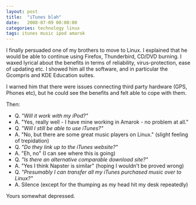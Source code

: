 ```yaml
---
layout: post
title:  "iTunes blah"
date:   2008-07-09 00:00:00
categories: technology linux 
tags: itunes music ipod amarok
---
```


I finally persuaded one of my brothers to move to Linux.  I explained that he would be able to continue using Firefox, Thunderbird, CD/DVD burning.  I waxed lyrical about the benefits in terms of reliability, virus-protection, ease of updating etc.  I showed him all the software, and in particular the Gcompris and KDE Education suites.

I warned him that there were issues connecting third party hardware (GPS, Phones etc), but he could see the benefits and felt able to cope with them.

<!--more-->

Then:

   * Q. *"Will it work with my iPod?"*
   * A. "Yes, really well - I have mine working in Amarok - no problem at all."
   * Q. *"Will I still be able to use iTunes?"*
   * A. "No, but there are some great music players on Linux." (slight feeling of trepidation)
   * Q. *"Do they link up to the iTunes website?"*
   * A. "Eh, no" (I can see where this is going)
   * Q. *"Is there an alternative comparable download site?"*
   * A. "Yes I think Napster is similar" (hoping I wouldn't be proved wrong)
   * Q. *"Presumably I can transfer all my iTunes purchased music over to Linux?"*
   * A. Silence (except for the thumping as my head hit my desk repeatedly)

Yours somewhat depressed.
